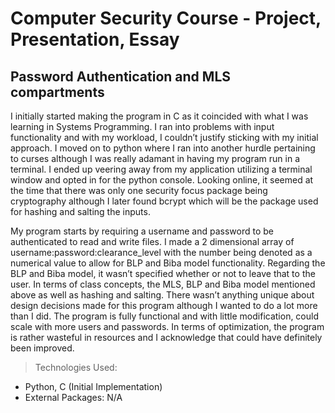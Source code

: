 # Computer Security Course - Project, Presentation, Essay
## Password Authentication and MLS compartments

I initially started making the program in C as it coincided with what I was learning in Systems Programming. I ran into problems with input functionality and with my workload, I couldn’t justify sticking with my initial approach. I moved on to python where I ran into another hurdle pertaining to curses although I was really adamant in having my program run in a terminal. I ended up veering away from my application utilizing a terminal window and opted in for the python console. Looking online, it seemed at the time that there was only one security focus package being cryptography although I later found bcrypt which will be the package used for hashing and salting the inputs. 

My program starts by requiring a username and password to be authenticated to read and write files. I made a 2 dimensional array of username:password:clearance_level with the number being denoted as a numerical value to allow for BLP and Biba model functionality. Regarding the BLP and Biba model, it wasn’t specified whether or not to leave that to the user. In terms of class concepts, the MLS, BLP and Biba model mentioned above as well as hashing and salting. There wasn’t anything unique about design decisions made for this program although I wanted to do a lot more than I did. The program is fully functional and with little modification, could scale with more users and passwords. In terms of optimization, the program is rather wasteful in resources and I acknowledge that could have definitely been improved.

> Technologies Used: 
- Python, C (Initial Implementation)
- External Packages: N/A
